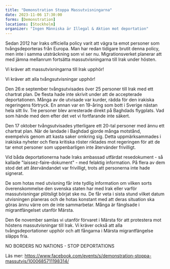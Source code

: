 ```yaml
---
title: "Demonstration Stoppa Massutvisningarna"
date: 2023-11-06 17:30:00
forms: [Demonstration]
locations: [Stockholm]
organizer: "Ingen Människa är Illegal & Aktion mot deportation"
---
```

Sedan 2012 har Iraks officiella policy varit att vägra ta emot personer som tvångsdeporteras från Europa. Man har redan tidigare brutit denna policy, men inte i samma utsträckning som vi ser nu. Migrationsverket planerar att med jämna mellanrum fortsätta massutvisningarna till Irak under hösten.

Vi kräver att massutvisningarna till Irak upphör!

Vi kräver att alla tvångsutvisningar upphör!

Den 26:e september tvångsutvisades över 25 personer till Irak med ett chartrat plan. De flesta hade inte skrivit under att de accepterade deportationen. Många av de utvisade var kurder, rädda för den irakiska regeringens förtryck. En annan var en 19-åring som bott i Sverige nästan hela sitt liv. Tre personer blev arresterade direkt på Baghdads flygplats. Vad som hände med dem efter det vet vi fortfarande inte säkert.

Den 17 oktober tvångsutvisades ytterligare ett 20-tal personer med ännu ett chartrat plan. När de landade i Baghdad gjorde många motstånd, exempelvis genom att kasta saker omkring sig. Detta uppmärksammades i irakiska nyheter och flera kritiska röster riktades mot regeringen för att de tar emot personer som uppenbarligen inte återvänder frivilligt.

Vid båda deportationerna hade Iraks ambassad utfärdat resedokument - så kallade "laissez-faire-dokument" - med felaktig information. På flera av dem stod det att återvändandet var frivilligt, trots att personerna inte hade signerat.

De som hotas med utvisning får inte tydlig information om vilken sorts överenskommelse den svenska staten har med Irak eller varför massutvisningar plötsligt börjat ske nu. De får veta i sista stund vilket datum utvisningen planeras och de hotas konstant med att deras situation ska göras ännu värre om de inte sammarbetar. Många är fänglsade i migrantfängelset utanför Märsta.

Den 6e november samlas vi utanför förvaret i Märsta för att protestera mot höstens massutvisningar till Irak. Vi kräver också att alla tvångsdeportationer upphör och att fångarna i Märsta migrantfängelse släpps fria.

NO BORDERS NO NATIONS - STOP DEPORTATIONS 

Läs mer: https://www.facebook.com/events/s/demonstration-stoppa-massutvis/1000685711198314/